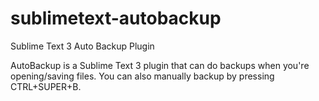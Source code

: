 sublimetext-autobackup
======================

Sublime Text 3 Auto Backup Plugin

AutoBackup is a Sublime Text 3 plugin that can do backups when you're opening/saving files. You can also manually backup by pressing CTRL+SUPER+B.
